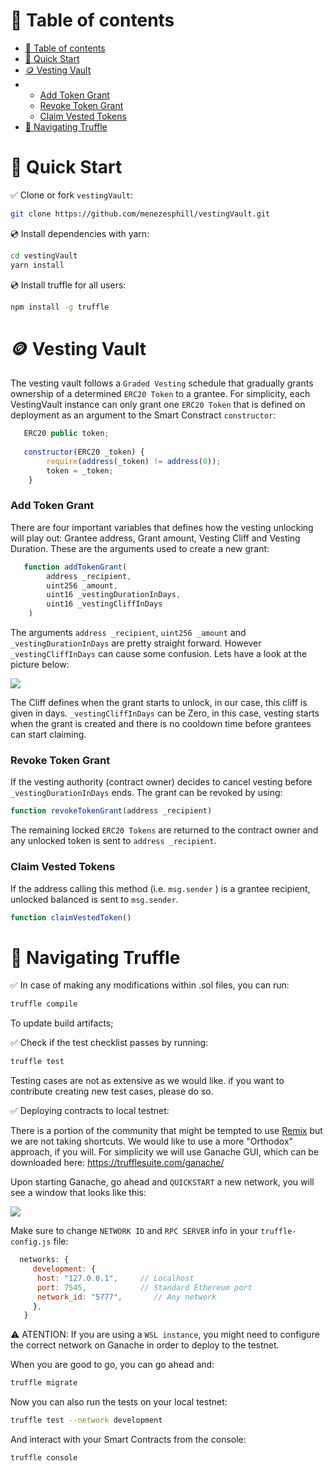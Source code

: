 # 🧭 Table of contents

- [🧭 Table of contents](#-table-of-contents)
- [🚀 Quick Start](#-quick-start)
- [🪙 Vesting Vault](#-vesting-vault)
- - [Add Token Grant](#add-token-grant)
  - [Revoke Token Grant](#revoke-token-grant)
   - [Claim Vested Tokens](#claim-vested-tokens)
- [🧆 Navigating Truffle](#-navigating-truffle)

# 🚀 Quick Start

✅ Clone or fork `vestingVault`:

```sh
git clone https://github.com/menezesphill/vestingVault.git
```

💿 Install dependencies with yarn:

```sh
cd vestingVault
yarn install
```

💿 Install truffle for all users:

```sh
npm install -g truffle
```
# 🪙 Vesting Vault

The vesting vault follows a `Graded Vesting` schedule that gradually grants ownership of a determined `ERC20 Token` to a grantee. For simplicity, each VestingVault instance can only grant one `ERC20 Token` that is defined on deployment as an argument to the Smart Constract `constructor`:

```jsx
   ERC20 public token;
   
   constructor(ERC20 _token) {
        require(address(_token) != address(0));
        token = _token;
    }
```

### Add Token Grant

There are four important variables that defines how the vesting unlocking will play out: Grantee address, Grant amount, Vesting Cliff and Vesting Duration. These are the arguments used to create a new grant:

```jsx
   function addTokenGrant(
        address _recipient,
        uint256 _amount,
        uint16 _vestingDurationInDays,
        uint16 _vestingCliffInDays    
    )
```

The arguments  `address _recipient`, `uint256 _amount` and `_vestingDurationInDays` are pretty straight forward. However `_vestingCliffInDays` can cause some confusion. Lets have a look at the picture below:

![](https://github.com/menezesphill/vestingVault/blob/master/img/vesting-expl.png)

The Cliff defines when the grant starts to unlock, in our case, this cliff is given in days. `_vestingCliffInDays` can be Zero, in this case, vesting starts when the grant is created and there is no cooldown time before grantees can start claiming.

### Revoke Token Grant

If the vesting authority (contract owner) decides to cancel vesting before `_vestingDurationInDays` ends. The grant can be revoked by using:

```jsx
function revokeTokenGrant(address _recipient)
```

The remaining locked `ERC20 Tokens` are returned to the contract owner and any unlocked token is sent to `address _recipient`. 

### Claim Vested Tokens

If the address calling this method (i.e. `msg.sender` ) is a grantee recipient, unlocked balanced is sent to `msg.sender`.

```jsx
function claimVestedToken()
```
 

# 🧆 Navigating Truffle

✅ In case of making any modifications within .sol files, you can run:

```sh
truffle compile
```

To update build artifacts;

✅ Check if the test checklist passes by running:

```sh
truffle test
```

Testing cases are not as extensive as we would like. if you want to contribute creating new test cases, please do so.

✅ Deploying contracts to local testnet:

There is a portion of the community that might be tempted to use [Remix](https://remix.ethereum.org/) but we are not taking shortcuts. We would like to use a more "Orthodox" approach, if you will. For simplicity we will use Ganache GUI, which can be downloaded here: https://trufflesuite.com/ganache/

Upon starting Ganache, go ahead and `QUICKSTART` a new network, you will see a window that looks like this:

![](https://github.com/menezesphill/vestingVault/blob/master/img/ganache.png)

Make sure to change `NETWORK ID` and `RPC SERVER` info in your `truffle-config.js` file:

```jsx
  networks: {
     development: {
      host: "127.0.0.1",     // Localhost
      port: 7545,            // Standard Ethereum port
      network_id: "5777",       // Any network
     },
   }
```

⚠️ ATENTION: If you are using a `WSL instance`, you might need to configure the correct network on Ganache in order to deploy to the testnet.

When you are good to go, you can go ahead and:

```sh
truffle migrate
```

Now you can also run the tests on your local testnet:

```sh
truffle test --network development
```

And interact with your Smart Contracts from the console:

```sh
truffle console
```
